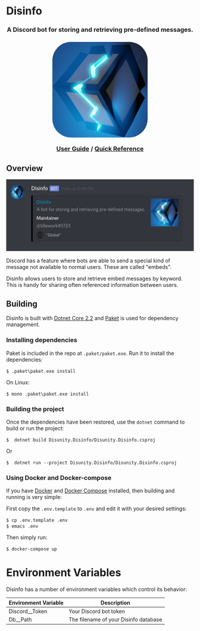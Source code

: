 # Disinfo

<h3 align="center">A Discord bot for storing and retrieving pre-defined messages.<h3>
<p align="center">
  <img style="border-radius: 50px" width="256" height="256" src="./docs/imgs/logo.png">
</p>

<p align="center">
<a href="https://github.com/disunity-hq/disinfo/blob/master/docs/USERGUIDE.md">User Guide</a> 
/
<a href="https://github.com/disunity-hq/disinfo/blob/master/docs/QUICKREF.md">Quick Reference</a>
</p>

## Overview

<p align="center">
  <img src="./docs/imgs/example.png">
</p>

Discord has a feature where bots are able to send a special kind of message not available to normal users. These are called "embeds". 

Disinfo allows users to store and retrieve embed messages by keyword. This is handy for sharing often referenced information between users.


## Building

Disinfo is built with [Dotnet Core 2.2](https://dotnet.microsoft.com/download/dotnet-core/2.2) and [Paket](https://github.com/fsprojects/Paket) is used for dependency management.

### Installing dependencies

Paket is included in the repo at `.paket/paket.exe`. Run it to install the dependencies:

    $ .paket\paket.exe install

On Linux:

    $ mono .paket\paket.exe install

### Building the project

Once the dependencies have been restored, use the `dotnet` command to build or run the project:


    $  dotnet build Disunity.Disinfo/Disunity.Disinfo.csproj

Or

    $  dotnet run --project Disunity.Disinfo/Disunity.Disinfo.csproj

### Using Docker and Docker-compose

If you have [Docker](https://www.docker.com/) and [Docker Compose](https://docs.docker.com/compose/) installed, then building and running is very simple:


First copy the `.env.template` to `.env` and edit it with your desired settings:

    $ cp .env.template .env
    $ emacs .env

Then simply run:

    $ docker-compose up


# Environment Variables

Disinfo has a number of environment variables which control its behavior:

| Environment Variable | Description                     |
|----------------|---------------------------------------|
| Discord__Token | Your Discord bot token                |
| Db__Path       | The filename of your Disinfo database |

